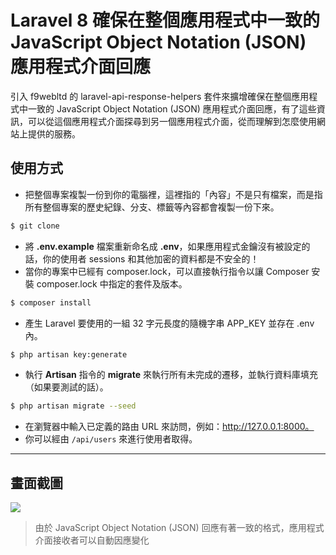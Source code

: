 # Laravel 8 確保在整個應用程式中一致的 JavaScript Object Notation (JSON) 應用程式介面回應

引入 f9webltd 的 laravel-api-response-helpers 套件來擴增確保在整個應用程式中一致的 JavaScript Object Notation (JSON) 應用程式介面回應，有了這些資訊，可以從這個應用程式介面探尋到另一個應用程式介面，從而理解到怎麼使用網站上提供的服務。

## 使用方式
- 把整個專案複製一份到你的電腦裡，這裡指的「內容」不是只有檔案，而是指所有整個專案的歷史紀錄、分支、標籤等內容都會複製一份下來。
```sh
$ git clone
```
- 將 __.env.example__ 檔案重新命名成 __.env__，如果應用程式金鑰沒有被設定的話，你的使用者 sessions 和其他加密的資料都是不安全的！
- 當你的專案中已經有 composer.lock，可以直接執行指令以讓 Composer 安裝 composer.lock 中指定的套件及版本。
```sh
$ composer install
```
- 產生 Laravel 要使用的一組 32 字元長度的隨機字串 APP_KEY 並存在 .env 內。
```sh
$ php artisan key:generate
```
- 執行 __Artisan__ 指令的 __migrate__ 來執行所有未完成的遷移，並執行資料庫填充（如果要測試的話）。
```sh
$ php artisan migrate --seed
```
- 在瀏覽器中輸入已定義的路由 URL 來訪問，例如：http://127.0.0.1:8000。
- 你可以經由 `/api/users` 來進行使用者取得。

----

## 畫面截圖
![](https://i.imgur.com/ZIQRdcV.png)
> 由於 JavaScript Object Notation (JSON) 回應有著一致的格式，應用程式介面接收者可以自動因應變化